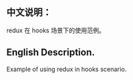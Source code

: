 ## 中文说明：

redux 在 hooks 场景下的使用范例。

## English Description.

Example of using redux in hooks scenario.